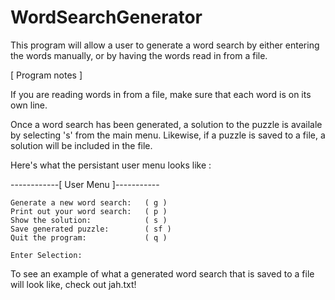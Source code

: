 # WordSearchGenerator
This program will allow a user to generate a word search by either entering the words manually, or by having the words read in from a file. 

[ Program notes ]

If you are reading words in from a file, make sure that each word is on its own line.

Once a word search has been generated, a solution to the puzzle is availale by selecting 's' from the main menu. Likewise, if a puzzle is saved to a file, a solution will be included in the file.

Here's what the persistant user menu looks like :

------------[ User Menu ]-----------

	Generate a new word search:   ( g )
	Print out your word search:   ( p )
	Show the solution:            ( s )
	Save generated puzzle:        ( sf )
	Quit the program:             ( q )

	Enter Selection: 

To see an example of what a generated word search that is saved to a file will look like, check out jah.txt!
